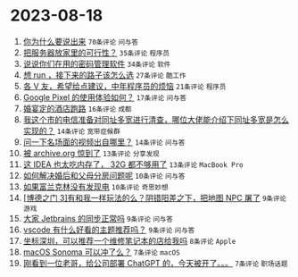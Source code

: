 # 2023-08-18

1. [你为什么要说出来](https://www.v2ex.com/t/966282) `70条评论` `问与答`
1. [把服务器放家里的可行性？](https://www.v2ex.com/t/966307) `35条评论` `程序员`
1. [说说你们在用的密码管理软件](https://www.v2ex.com/t/966301) `34条评论` `软件`
1. [想 run ，接下来的路子该怎么选](https://www.v2ex.com/t/966294) `27条评论` `酷工作`
1. [各 V 友，希望给点建议，中年程序员的烦恼](https://www.v2ex.com/t/966285) `21条评论` `程序员`
1. [Google Pixel 的使用体验如何？](https://www.v2ex.com/t/966283) `17条评论` `问与答`
1. [婚宴定的酒店跑路](https://www.v2ex.com/t/966296) `16条评论` `成都`
1. [我这个市的电信准备对同址多宽进行清查，哪位大佬能介绍下同址多宽是怎么实现的？](https://www.v2ex.com/t/966293) `14条评论` `宽带症候群`
1. [问一下名场面的视频出自哪里？](https://www.v2ex.com/t/966288) `14条评论` `问与答`
1. [被 archive.org 惊到了](https://www.v2ex.com/t/966303) `13条评论` `分享发现`
1. [这 IDEA 也太吃内存了， 32G 都不够用了](https://www.v2ex.com/t/966295) `13条评论` `MacBook Pro`
1. [如何解决婚后和父母分房问题呢](https://www.v2ex.com/t/966316) `10条评论` `问与答`
1. [如果富兰克林没有发现电](https://www.v2ex.com/t/966308) `10条评论` `奇思妙想`
1. [[博德之门 3]有和我一样玩法的么？阴错阳差之下，把地图 NPC 屠了](https://www.v2ex.com/t/966297) `9条评论` `游戏`
1. [大家 Jetbrains 的同步正常吗](https://www.v2ex.com/t/966287) `9条评论` `问与答`
1. [vscode 有什么好看的主题推荐吗？](https://www.v2ex.com/t/966284) `9条评论` `问与答`
1. [坐标深圳，可以推荐一个维修笔记本的店给我吗](https://www.v2ex.com/t/966309) `8条评论` `Apple`
1. [macOS Sonoma 可以冲了么？](https://www.v2ex.com/t/966324) `7条评论` `macOS`
1. [刚看到一位老哥，给公司部署 ChatGPT 的，今天被开了。。。](https://www.v2ex.com/t/966323) `7条评论` `职场话题`
